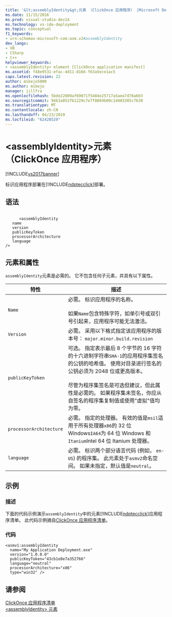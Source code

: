 ```yaml
---
title: '&lt;assemblyIdentity&gt;元素 （ClickOnce 应用程序） |Microsoft Docs'
ms.date: 11/15/2016
ms.prod: visual-studio-dev14
ms.technology: vs-ide-deployment
ms.topic: conceptual
f1_keywords:
- urn:schemas-microsoft-com:asm.v2#assemblyIdentity
dev_langs:
- VB
- CSharp
- C++
helpviewer_keywords:
- <assemblyIdentity> element [ClickOnce application manifest]
ms.assetid: f48e9531-efac-4d11-8166-f63a5ece1ac5
caps.latest.revision: 22
author: mikejo5000
ms.author: mikejo
manager: jillfra
ms.openlocfilehash: 5bde22809af69071f5484e25717a5aea7d78a603
ms.sourcegitcommit: 94b3a052fb1229c7e7f8804b09c1d403385c7630
ms.translationtype: MT
ms.contentlocale: zh-CN
ms.lasthandoff: 04/23/2019
ms.locfileid: "62428529"
---
```

# <a name="ltassemblyidentitygt-element-clickonce-application"></a>&lt;assemblyIdentity&gt;元素 （ClickOnce 应用程序）
[!INCLUDE[vs2017banner](../includes/vs2017banner.md)]

标识应用程序部署在[!INCLUDE[ndptecclick](../includes/ndptecclick-md.md)]部署。  
  
## <a name="syntax"></a>语法  
  
```  
  
      <assemblyIdentity   
   name  
   version  
   publicKeyToken  
   processorArchitecture  
   language  
/>  
```  
  
## <a name="elements-and-attributes"></a>元素和属性  
 `assemblyIdentity`元素是必需的。 它不包含任何子元素，并具有以下属性。  
  
|特性|描述|  
|---------------|-----------------|  
|`Name`|必需。 标识应用程序的名称。<br /><br /> 如果`Name`包含特殊字符，如单引号或双引号引起来，应用程序可能无法激活。|  
|`Version`|必需。 采用以下格式指定该应用程序的版本号： `major.minor.build.revision`|  
|`publicKeyToken`|可选。 指定表示最后 8 个字节的 16 字符的十六进制字符串`SHA-1`的应用程序集签名的公钥的哈希值。 使用对目录进行签名的公钥必须为 2048 位或更高版本。<br /><br /> 尽管为程序集签名是可选但建议，但此属性是必需的。 如果程序集未签名，你应从自签名的程序集复制值或使用"虚拟"值均为零。|  
|`processorArchitecture`|必需。 指定的处理器。 有效的值是`msil`适用于所有处理器`x86`的 32 位 Windows`IA64`为 64 位 Windows 和`Itanium`Intel 64 位 Itanium 处理器。|  
|`language`|必需。 标识两个部分语言代码 (例如， `en-US`) 的程序集。 此元素处于`asmv2`命名空间。 如果未指定，默认值是`neutral`。|  
  
## <a name="examples"></a>示例  
  
### <a name="description"></a>描述  
 下面的代码示例演示`assemblyIdentity`中的元素[!INCLUDE[ndptecclick](../includes/ndptecclick-md.md)]应用程序清单。 此代码示例摘自[ClickOnce 应用程序清单](../deployment/clickonce-application-manifest.md)。  
  
### <a name="code"></a>代码  
  
```  
<asmv1:assemblyIdentity   
  name="My Application Deployment.exe"   
  version="1.0.0.0"   
  publicKeyToken="43cb1e8e7a352766"   
  language="neutral"   
  processorArchitecture="x86"   
  type="win32" />  
```  
  
## <a name="see-also"></a>请参阅  
 [ClickOnce 应用程序清单](../deployment/clickonce-application-manifest.md)   
 [\<assemblyIdentity> 元素](../deployment/assemblyidentity-element-clickonce-deployment.md)
